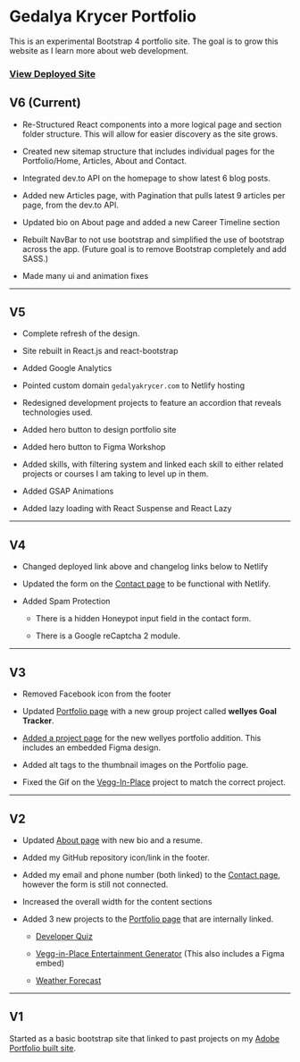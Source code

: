 # Gedalya Krycer Portfolio
This is an experimental Bootstrap 4 portfolio site. The goal is to grow this website as I learn more about web development. 

### [View Deployed Site](https://gedalyakrycer.com/)


## V6 (Current)
* Re-Structured React components into a more logical page and section folder structure. This will allow for easier discovery as the site grows. 

* Created new sitemap structure that includes individual pages for the Portfolio/Home, Articles, About and Contact.

* Integrated dev.to API on the homepage to show latest 6 blog posts.

* Added new Articles page, with Pagination that pulls latest 9 articles per page, from the dev.to API. 

* Updated bio on About page and added a new Career Timeline section

* Rebuilt NavBar to not use bootstrap and simplified the use of bootstrap across the app. (Future goal is to remove Bootstrap completely and add SASS.)

* Made many ui and animation fixes 

---


## V5
* Complete refresh of the design.

* Site rebuilt in React.js and react-bootstrap

* Added Google Analytics 

* Pointed custom domain `gedalyakrycer.com` to Netlify hosting

* Redesigned development projects to feature an accordion that reveals technologies used. 

* Added hero button to design portfolio site

* Added hero button to Figma Workshop 

* Added skills, with filtering system and linked each skill to either related projects or courses I am taking to level up in them.

* Added GSAP Animations 

* Added lazy loading with React Suspense and React Lazy




---


## V4 
* Changed deployed link above and changelog links below to Netlify

* Updated the form on the [Contact page](https://practical-neumann-1924c6.netlify.app/contact.html) to be functional with Netlify.

* Added Spam Protection 
    * There is a hidden Honeypot input field in the contact form.

    * There is a Google reCaptcha 2 module.  
---

## V3
* Removed Facebook icon from the footer

* Updated [Portfolio page](https://practical-neumann-1924c6.netlify.app/portfolio.html) with a new group project called **wellyes Goal Tracker**.

* [Added a project page](https://practical-neumann-1924c6.netlify.app/projects/wellyes-goal-tracker.html) for the new wellyes portfolio addition. This includes an embedded Figma design.

* Added alt tags to the thumbnail images on the Portfolio page.

* Fixed the Gif on the [Vegg-In-Place](https://practical-neumann-1924c6.netlify.app/projects/vegg-in-place.html) project to match the correct project. 

---

## V2
* Updated [About page](https://practical-neumann-1924c6.netlify.app/index.html) with new bio and a resume.

* Added my GitHub repository icon/link in the footer. 

* Added my email and phone number (both linked) to the [Contact page](https://practical-neumann-1924c6.netlify.app/contact.html), however the form is still not connected. 

* Increased the overall width for the content sections

* Added 3 new projects to the [Portfolio page](https://practical-neumann-1924c6.netlify.app/portfolio.html) that are internally linked.

    * [Developer Quiz](https://practical-neumann-1924c6.netlify.app/projects/developer-quiz.html)

    * [Vegg-in-Place Entertainment Generator](https://practical-neumann-1924c6.netlify.app/projects/vegg-in-place.html) (This also includes a Figma embed)

    * [Weather Forecast](https://practical-neumann-1924c6.netlify.app/projects/weather-forecast.html)

---

## V1
Started as a basic bootstrap site that linked to past projects on my [Adobe Portfolio built site](https://gedalyakrycer.com/). 
